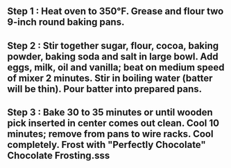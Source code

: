 ## Step 1 :  Heat oven to 350°F. Grease and flour two 9-inch round baking pans.

## Step 2 : Stir together sugar, flour, cocoa, baking powder, baking soda and salt in large bowl. Add eggs, milk, oil and vanilla; beat on medium speed of mixer 2 minutes. Stir in boiling water (batter will be thin). Pour batter into prepared pans.

## Step 3 : Bake 30 to 35 minutes or until wooden pick inserted in center comes out clean. Cool 10 minutes; remove from pans to wire racks. Cool completely. Frost with "Perfectly Chocolate" Chocolate Frosting.sss